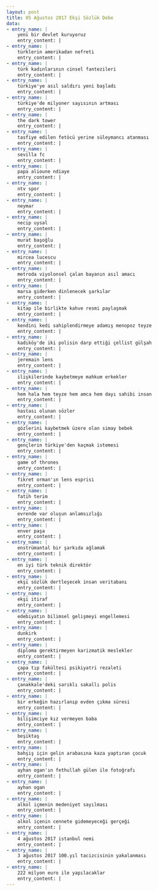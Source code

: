 ```yaml
---
layout: post
title: 05 Ağustos 2017 Ekşi Sözlük Debe
data:
- entry_name: |
    yeni bir devlet kuruyoruz
    entry_content: |
- entry_name: |
    türklerin amerikadan nefreti
    entry_content: |
- entry_name: |
    türk kadınlarının cinsel fantezileri
    entry_content: |
- entry_name: |
    türkiye'ye asıl saldırı yeni başladı
    entry_content: |
- entry_name: |
    türkiye'de milyoner sayısının artması
    entry_content: |
- entry_name: |
    the dark tower
    entry_content: |
- entry_name: |
    tasfiye edilen fetöcü yerine süleymancı atanması
    entry_content: |
- entry_name: |
    sevilla fc
    entry_content: |
- entry_name: |
    papa alioune ndiaye
    entry_content: |
- entry_name: |
    ntv spor
    entry_content: |
- entry_name: |
    neymar
    entry_content: |
- entry_name: |
    necip uysal
    entry_content: |
- entry_name: |
    murat başoğlu
    entry_content: |
- entry_name: |
    mircea lucescu
    entry_content: |
- entry_name: |
    metroda viyolonsel çalan bayanın asıl amacı
    entry_content: |
- entry_name: |
    marsa giderken dinlenecek şarkılar
    entry_content: |
- entry_name: |
    kitap ile birlikte kahve resmi paylaşmak
    entry_content: |
- entry_name: |
    kendini kedi sahiplendirmeye adamış menopoz teyze
    entry_content: |
- entry_name: |
    kadıköy'de iki polisin darp ettiği çellist gülşah
    entry_content: |
- entry_name: |
    jeremain lens
    entry_content: |
- entry_name: |
    ilişkilerinde kaybetmeye mahkum erkekler
    entry_content: |
- entry_name: |
    hem hala hem teyze hem amca hem dayı sahibi insan
    entry_content: |
- entry_name: |
    hastası olunan sözler
    entry_content: |
- entry_name: |
    gözlerini kaybetmek üzere olan simay bebek
    entry_content: |
- entry_name: |
    gençlerin türkiye'den kaçmak istemesi
    entry_content: |
- entry_name: |
    game of thrones
    entry_content: |
- entry_name: |
    fikret orman'ın lens esprisi
    entry_content: |
- entry_name: |
    fatih terim
    entry_content: |
- entry_name: |
    evrende var oluşun anlamsızlığı
    entry_content: |
- entry_name: |
    enver paşa
    entry_content: |
- entry_name: |
    enstrümantal bir şarkıda ağlamak
    entry_content: |
- entry_name: |
    en iyi türk teknik direktör
    entry_content: |
- entry_name: |
    ekşi sözlük dertleşecek insan veritabanı
    entry_content: |
- entry_name: |
    ekşi itiraf
    entry_content: |
- entry_name: |
    edebiyatın bilimsel gelişmeyi engellemesi
    entry_content: |
- entry_name: |
    dunkirk
    entry_content: |
- entry_name: |
    diploma gerektirmeyen karizmatik meslekler
    entry_content: |
- entry_name: |
    çapa tıp fakültesi psikiyatri rezaleti
    entry_content: |
- entry_name: |
    çanakkale'deki sarıklı sakallı polis
    entry_content: |
- entry_name: |
    bir erkeğin hazırlanıp evden çıkma süresi
    entry_content: |
- entry_name: |
    bilişimciye kız vermeyen baba
    entry_content: |
- entry_name: |
    beşiktaş
    entry_content: |
- entry_name: |
    bahşiş için gelin arabasına kaza yaptıran çocuk
    entry_content: |
- entry_name: |
    ayhan ogan'ın fethullah gülen ile fotoğrafı
    entry_content: |
- entry_name: |
    ayhan ogan
    entry_content: |
- entry_name: |
    alkol içmenin medeniyet sayılması
    entry_content: |
- entry_name: |
    alkol içenin cennete gidemeyeceği gerçeği
    entry_content: |
- entry_name: |
    4 ağustos 2017 istanbul nemi
    entry_content: |
- entry_name: |
    3 ağustos 2017 100.yıl tacizcisinin yakalanması
    entry_content: |
- entry_name: |
    222 milyon euro ile yapılacaklar
    entry_content: |
---
```

